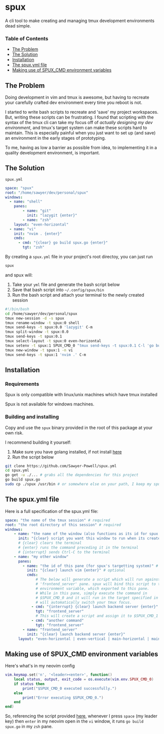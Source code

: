 # spux

A cli tool to make creating and managing tmux development environments 
dead simple.

### Table of Contents

- [The Problem](#the-problem)
- [The Solution](#the-solution)
- [Installation](#installation)
- [The spux.yml file](#the-spuxyml-file)
- [Making use of SPUX_CMD environment variables](#making-use-of-spux_cmd-environment-variables)

## The Problem

Doing development in vim and tmux is awesome, but having to recreate your
carefully crafted dev environment every time you reboot is not.

I started to write bash scripts to recreate and 'save' my project 
workspaces. But, writing these scripts can be frustrating.
I found that scripting with the syntax of the tmux cli can take my focus off of 
*actually designing my dev environment*, and tmux's target system can make 
these scripts hard to maintain. This is especially painful when you just want 
to set up (and save) an environment in the early stages of prototyping.

To me, having as low a barrier as possible from idea, to implementing it in a 
quality development environment, is important.

## The Solution

`spux.yml`
```yaml
space: "spux"
root: "/home/sawyer/dev/personal/spux"
windows:
  - name: "shell"
    panes:
        - name: "git"
          init: "lazygit {enter}"
        - name: "zsh"
    layout: "even-horizontal"
  - name: "vi"
    init: "nvim . {enter}"
    cmds:
      - cmd: "{clear} go build spux.go {enter}"
        tgt: "zsh"
```

By creating a `spux.yml` file in your project's root directoy, you can just run
```bash
spux
```
and spux will:
1. Take your `yml` file and generate the bash script below
2. Save that bash script into `~/.config/spux/bin`
3. Run the bash script and attach your terminal to the newly created session

```bash
#!/bin/bash
cd /home/sawyer/dev/personal/spux
tmux new-session -d -s spux
tmux rename-window -t spux:0 shell
tmux send-keys -t spux:0.0 'lazygit' C-m
tmux split-window -t spux:0.0
tmux send-keys -t spux:0.1
tmux select-layout -t spux:0 even-horizontal
tmux setenv -t spux:1 SPUX_CMD_0 "tmux send-keys -t spux:0.1 C-l 'go build spux.go' C-m ;tmux select-window -t spux:0;tmux select-pane -t spux:0.1"
tmux new-window -t spux:1 -n vi
tmux send-keys -t spux:1 'nvim .' C-m
```

## Installation

### Requirements

Spux is only compatible with linux/unix machines which have tmux installed

Spux is not available for windows machines.

### Building and installing

Copy and use the `spux` binary provided in the root of this package at
your own risk.

I recommend building it yourself:

1. Make sure you have golang installed, if not install [here](https://go.dev/doc/install)
2. Run the script below

```bash
git clone https://github.com/Sawyer-Powell/spux.yml
cd spux.yml
go get -u ./... # grabs all the dependencies for this project
go build spux.go
sudo cp ./spux /usr/bin # or somewhere else on your path, I keep my spux binary in ~/.local/bin
```

## The spux.yml file 

Here is a full specification of the spux.yml file:

```yaml
space: "the name of the tmux session" # required
root: "the root directory of this session" # required
windows:
    - name: "the name of the window (also functions as its id for spux's target system)" # required to define a window
      init: "{clear} script you want this window to run when its created {enter}" # optional
      # {clear} clears the terminal
      # {enter} runs the command preceding it in the terminal
      # {interrupt} sends Ctrl-C to the terminal
    - name: "my other window"
      panes:
        - name: "the id of this pane (for spux's targetting system)" # required to define a pane
          init: "{clear} launch vim {enter}" # optional
          cmds: 
              # The below will generate a script which will run against the
              # 'frontend_server' pane. spux will bind this script to the $SPUX_CMD_0
              # environment variable, which exported to this pane.
              # While in this pane, simply execute the command in 
              # $SPUX_CMD_0 and it will run in the target specified in "tgt", and
              # will automatically switch your tmux focus.
            - cmd: "{interrupt} {clear} launch backend server {enter}"
              tgt: "frontend_server"
              # This will create a script and assign it to $SPUX_CMD_1 in this pane
            - cmd: "another command"
              tgt: "frontend_server"
        - name: "frontend_server"
          init: "{clear} launch backend server {enter}"
      layout: "even-horizontal | even-vertical | main-horizontal | main-vertical | tiled" #optional, specifies the tmux layout for this windows panes
```

## Making use of SPUX_CMD environment variables

Here's what's in my neovim config

```lua
vim.keymap.set('n', '<leader><enter>', function()
	local status, output, exit_code = os.execute(vim.env.SPUX_CMD_0)
	if status then
		print("$SPUX_CMD_0 executed successfully.")
	else
		print("Error executing $SPUX_CMD_0.")
	end
end)
```

So, referencing the script provided [here](#the-solution),
whenever I press `space` (my leader key) then `enter` in my neovim open in
the `vi` window, it runs `go build spux.go` in my `zsh` pane.
